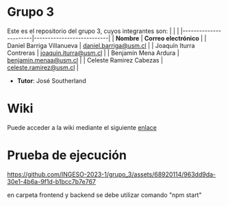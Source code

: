 # Grupo 3

Este es el repositorio del grupo 3, cuyos integrantes son:
|                       |                            |
|-----------------------|---------------------------|
| **Nombre**            | **Correo electrónico**    |
| Daniel Barriga Villanueva | daniel.barriga@usm.cl |
| Joaquín Iturra Contreras | joaquin.iturra@usm.cl |
| Benjamín Mena Ardura | benjamin.menaa@usm.cl |
| Celeste Ramirez Cabezas | celeste.ramirez@usm.cl |

* **Tutor**: José Southerland

# Wiki

Puede acceder a la wiki mediante el siguiente [enlace](https://github.com/INGESO-2023-1/grupo_3.wiki.git)

# Prueba de ejecución

https://github.com/INGESO-2023-1/grupo_3/assets/68920114/963dd9da-30e1-4b6a-9f1d-b1bcc7b7e767


en carpeta frontend y backend se debe utilizar comando "npm start"
